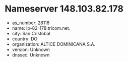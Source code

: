 # Nameserver 148.103.82.178

* as_number: 28118
* name: ip-82-178.tricom.net.
* city: San Cristobal
* country: DO
* organization: ALTICE DOMINICANA S.A.
* version: Unknown
* dnssec: Unknown
